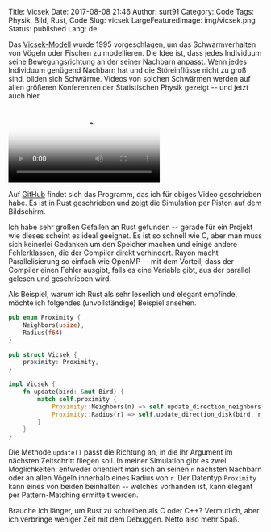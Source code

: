 Title: Vicsek
Date: 2017-08-08 21:46
Author: surt91
Category: Code
Tags: Physik, Bild, Rust, Code
Slug: vicsek
LargeFeaturedImage: img/vicsek.png
Status: published
Lang: de

Das [Vicsek-Modell](https://doi.org/10.1103/PhysRevLett.75.1226) wurde 1995
vorgeschlagen, um das Schwarmverhalten von Vögeln oder Fischen zu modellieren.
Die Idee ist, dass jedes Individuum seine Bewegungsrichtung an der seiner
Nachbarn anpasst. Wenn jedes Individuum genügend Nachbarn hat und die
Störeinflüsse nicht zu groß sind, bilden sich Schwärme. Videos von solchen
Schwärmen werden auf allen größeren Konferenzen der Statistischen Physik
gezeigt -- und jetzt auch hier.

<video controls loop autoplay poster="/img/vicsek.png">
<source src="/vid/vicsek.mp4" type="video/mp4">
Your browser does not support the video tag.
</video>

Auf [GitHub](https://github.com/surt91/vicsek) findet sich das Programm,
das ich für obiges Video geschrieben habe. Es ist in Rust geschrieben und
zeigt die Simulation per Piston auf dem Bildschirm.

Ich habe sehr großen Gefallen an Rust gefunden -- gerade für ein Projekt wie
dieses scheint es ideal geeignet. Es ist so schnell wie C, aber man muss sich
keinerlei Gedanken um den Speicher machen und einige andere Fehlerklassen, die
der Compiler direkt verhindert. Rayon macht Parallelisierung so einfach wie
OpenMP -- mit dem Vorteil, dass der Compiler einen Fehler ausgibt, falls es
eine Variable gibt, aus der parallel gelesen und geschrieben wird.

Als Beispiel, warum ich Rust als sehr leserlich und elegant empfinde, möchte
ich folgendes (unvollständige) Beispiel ansehen.

```Rust
pub enum Proximity {
    Neighbors(usize),
    Radius(f64)
}

pub struct Vicsek {
    proximity: Proximity,
}

impl Vicsek {
    fn update(bird: &mut Bird) {
        match self.proximity {
            Proximity::Neighbors(n) => self.update_direction_neighbors(bird, n, noise),
            Proximity::Radius(r) => self.update_direction_disk(bird, r, noise),
        }
    }
}
```

Die Methode `update()` passt die Richtung an, in die ihr Argument im nächsten
Zeitschritt fliegen soll. In meiner Simulation gibt es zwei Möglichkeiten:
entweder orientiert man sich an seinen `n` nächsten Nachbarn oder an allen
Vögeln innerhalb eines Radius von `r`. Der Datentyp `Proximity` kann eines von
beiden beinhalten -- welches vorhanden ist, kann elegant per Pattern-Matching
ermittelt werden.

Brauche ich länger, um Rust zu schreiben als C oder C++? Vermutlich, aber ich
verbringe weniger Zeit mit dem Debuggen. Netto also mehr Spaß.
